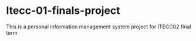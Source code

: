 # Itecc-01-finals-project
This is a personal information management system project for ITECC02 final term
